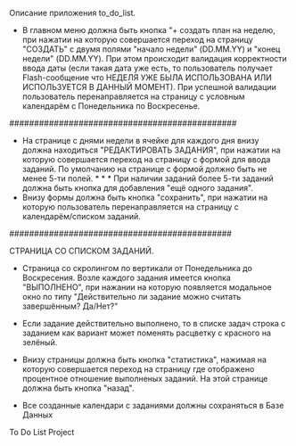 Описание приложения to_do_list.

* В главном меню должна быть кнопка "+ создать план на неделю, при нажатии на которую совершается переход на страницу "СОЗДАТЬ" с двумя полями "начало недели" (DD.MM.YY) и "конец недели" (DD.MM.YY). При этом происходит валидация корректности ввода даты (если такая дата уже есть, то пользователь получает Flash-сообщение что НЕДЕЛЯ УЖЕ БЫЛА ИСПОЛЬЗОВАНА ИЛИ ИСПОЛЬЗУЕТСЯ В ДАННЫЙ МОМЕНТ). При успешной валидации пользователь перенаправляется на страницу с условным календарём с Понедельника по Воскресенье.

##############################################

 * На странице с днями недели в ячейке для каждого дня внизу должна находиться "РЕДАКТИРОВАТЬ ЗАДАНИЯ", при нажатии на которую совершается переход на страницу с формой для ввода заданий. По умолчанию на странице с формой должно быть не менее 5-ти полей. * * * При наличии заданий более 5-ти заданий должна быть кнопка для добавления "ещё одного задания". 
 * Внизу формы должна быть кнопка "сохранить", при нажатии на которую пользователь перенаправляется на страницу с календарём/списком заданий.
 
 #############################################
 
 СТРАНИЦА СО СПИСКОМ ЗАДАНИЙ.
 * Страница со скролингом по вертикали от Понедельника до Воскресения. Возле каждого задания имеется кнопка "ВЫПОЛНЕНО", при нажании на которую появляется модальное окно по типу "Действительно ли задание можно считать завершённым? Да/Нет?"
 * Если задание действительно выполнено, то в списке задач строка с заданием как вариант может поменять расцветку с красного на зелёный. 
 
 * Внизу страницы должна быть кнопка "статистика", нажимая на которую совершается переход на страницу где отображено процентное отношение выполненых заданий. На этой странице должна быть кнопка "назад".
 
 * Все созданные календари с заданиями должны сохраняться в Базе Данных
 
 To Do List Project
